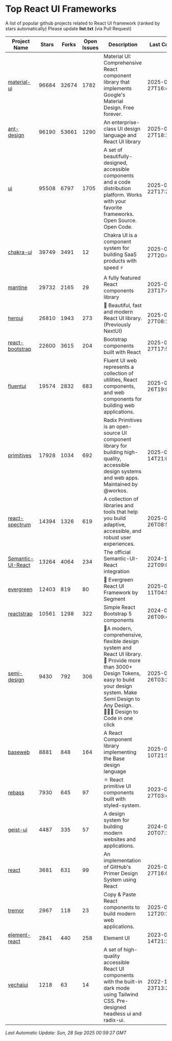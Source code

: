 # Top React UI Frameworks

A list of popular github projects related to React UI framework (ranked by stars automatically)
Please update **list.txt** (via Pull Request)

| Project Name | Stars | Forks | Open Issues | Description | Last Commit |
| ------------ | ----- | ----- | ----------- | ----------- | ----------- |
| [material-ui](https://github.com/mui/material-ui) |96684|32674|1782|Material UI: Comprehensive React component library that implements Google&#39;s Material Design. Free forever.|2025-09-27T16:45:41Z|
| [ant-design](https://github.com/ant-design/ant-design) |96190|53661|1290|An enterprise-class UI design language and React UI library|2025-09-27T18:10:52Z|
| [ui](https://github.com/shadcn-ui/ui) |95508|6797|1705|A set of beautifully-designed, accessible components and a code distribution platform. Works with your favorite frameworks. Open Source. Open Code.|2025-09-22T17:20:43Z|
| [chakra-ui](https://github.com/chakra-ui/chakra-ui) |39749|3491|12|Chakra UI is a component system for building SaaS products with speed ⚡️|2025-09-27T20:42:35Z|
| [mantine](https://github.com/mantinedev/mantine) |29732|2165|29|A fully featured React components library|2025-09-23T17:48:13Z|
| [heroui](https://github.com/heroui-inc/heroui) |26810|1943|273|🚀 Beautiful, fast and modern React UI library. (Previously NextUI)|2025-09-27T08:14:41Z|
| [react-bootstrap](https://github.com/react-bootstrap/react-bootstrap) |22600|3615|204|Bootstrap components built with React|2025-09-27T17:56:52Z|
| [fluentui](https://github.com/microsoft/fluentui) |19574|2832|683|Fluent UI web represents a collection of utilities, React components, and web components for building web applications.|2025-09-26T19:00:46Z|
| [primitives](https://github.com/radix-ui/primitives) |17928|1034|692|Radix Primitives is an open-source UI component library for building high-quality, accessible design systems and web apps. Maintained by @workos.|2025-08-14T21:01:19Z|
| [react-spectrum](https://github.com/adobe/react-spectrum) |14394|1326|619|A collection of libraries and tools that help you build adaptive, accessible, and robust user experiences.|2025-09-26T08:52:08Z|
| [Semantic-UI-React](https://github.com/Semantic-Org/Semantic-UI-React) |13264|4064|234|The official Semantic-UI-React integration|2024-11-22T09:09:59Z|
| [evergreen](https://github.com/segmentio/evergreen) |12403|819|80|🌲 Evergreen React UI Framework by Segment|2025-06-11T04:53:19Z|
| [reactstrap](https://github.com/reactstrap/reactstrap) |10561|1298|322|Simple React Bootstrap 5 components|2024-09-26T09:40:49Z|
| [semi-design](https://github.com/DouyinFE/semi-design) |9430|792|306|🚀A modern, comprehensive, flexible design system and React UI library. 🎨 Provide more than 3000+ Design Tokens, easy to build your design system. Make Semi Design to Any Design.  🧑🏻‍💻 Design to Code in one click |2025-09-26T03:39:00Z|
| [baseweb](https://github.com/uber/baseweb) |8881|848|164|A React Component library implementing the Base design language|2025-08-10T21:53:30Z|
| [rebass](https://github.com/rebassjs/rebass) |7930|645|97|:atom_symbol: React primitive UI components built with styled-system.|2023-07-27T03:42:53Z|
| [geist-ui](https://github.com/geist-org/geist-ui) |4487|335|57|A design system for building modern websites and applications.|2024-07-20T07:18:46Z|
| [react](https://github.com/primer/react) |3681|631|99|An implementation of GitHub&#39;s Primer Design System using React|2025-09-27T16:01:21Z|
| [tremor](https://github.com/tremorlabs/tremor) |2967|118|23|Copy &amp; Paste React components to build modern web applications. |2025-04-12T20:15:29Z|
| [element-react](https://github.com/ElemeFE/element-react) |2841|440|258|Element UI|2023-01-14T21:13:08Z|
| [vechaiui](https://github.com/vechai/vechaiui) |1218|63|14|A set of high-quality accessible React UI components with the built-in dark mode using Tailwind CSS. Pre-designed headless ui and radix-ui.|2022-12-23T13:29:41Z|

*Last Automatic Update: Sun, 28 Sep 2025 00:59:27 GMT*